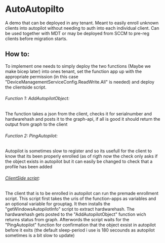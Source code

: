 # AutoAutopilto

A demo that can be deployed in any tenant. Meant to easily enroll unknown clients into autopilot without needing to auth into each individual client. Can be used 	together with MDT or may be deployed from SCCM to pre-reg clients before migration starts.

## How to:

  To implement  one needs to simply deploy the two functions (Maybe we make bicep later) into ones tenant, set the function app up with the appropriate permission (in this case "DeviceManagementServiceConfig.ReadWrite.All" is needed) and deploy the clientside script.

######  Function 1: AddAutopilotObject:
  The function takes a json from the client, checks it for serialnumber and hardwarehash and posts it to the graph-api, if all is good it should return the output from     graph to the client 
  
######  Function 2: PingAutopilot: 
  Autopilot is sometimes slow to register and so its usefull for the client to know that its been properly enrolled (as of rigth now the check only asks if the object     exists in autopilot but it can easily be changed to check that a profile has been added
###### [ClientSide script](https://github.com/noobElias/AutoAutopilto/blob/main/ClientSide.ps1): 
  The client that is to be enrolled in autopilot can run the premade enrollment script. This script first takes the uris of the function-apps as variables and an optional variable for grouptag.
  It then installs the "getWindowsAutopilotInfo" script to extract hardwarehash. The hardwarehash gets posted to the "AddAutopilotObject" function wich returns status from graph.
  Afterwords the script waits for the "PingAutopilot" function for confirmation that the object exsist in autopilot before it exits (the default sleep-period i use is 180 secounds as autopilot sometimes is a bit slow to update)
  
  
